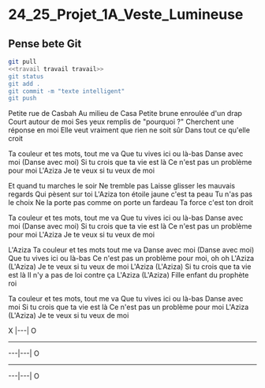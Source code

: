 # 24_25_Projet_1A_Veste_Lumineuse

## Pense bete Git

```bash
git pull
<<travail travail travail>>
git status
git add .
git commit -m "texte intelligent"
git push
```

Petite rue de Casbah
Au milieu de Casa
Petite brune enroulée d'un drap
Court autour de moi
Ses yeux remplis de "pourquoi ?"
Cherchent une réponse en moi
Elle veut vraiment que rien ne soit sûr
Dans tout ce qu'elle croit

Ta couleur et tes mots, tout me va
Que tu vives ici ou là-bas
Danse avec moi (Danse avec moi)
Si tu crois que ta vie est là
Ce n'est pas un problème pour moi
L'Aziza
Je te veux si tu veux de moi

Et quand tu marches le soir
Ne tremble pas
Laisse glisser les mauvais regards
Qui pèsent sur toi
L'Aziza ton étoile jaune c'est ta peau
Tu n'as pas le choix
Ne la porte pas comme on porte un fardeau
Ta force c'est ton droit

Ta couleur et tes mots, tout me va
Que tu vives ici ou là-bas
Danse avec moi (Danse avec moi)
Si tu crois que ta vie est là
Ce n'est pas un problème pour moi
L'Aziza
Je te veux si tu veux de moi

L'Aziza
Ta couleur et tes mots tout me va
Danse avec moi (Danse avec moi)
Que tu vives ici ou là-bas
Ce n'est pas un problème pour moi, oh oh
L'Aziza (L'Aziza)
Je te veux si tu veux de moi
L'Aziza (L'Aziza)
Si tu crois que ta vie est là
Il n'y a pas de loi contre ça
L'Aziza (L'Aziza)
Fille enfant du prophète roi

Ta couleur et tes mots, tout me va
Que tu vives ici ou là-bas
Danse avec moi
Si tu crois que ta vie est là
Ce n'est pas un problème pour moi
L'Aziza (L'Aziza)
Je te veux si tu veux de moi

 X |---| O
___________
---|---| O
___________
---|---| O
